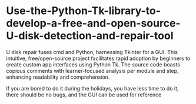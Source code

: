 # Use-the-Python-Tk-library-to-develop-a-free-and-open-source-U-disk-detection-and-repair-tool
U disk repair fuses cmd and Python, harnessing Tkinter for a GUI. This intuitive, free/open-source project facilitates rapid adoption by beginners to create custom app interfaces using Python Tk. The source code boasts copious comments with learner-focused analysis per module and step, enhancing readability and comprehension.

If you are bored to do it during the holidays, you have less time to do it, there should be no bugs, and the GUI can be used for reference
